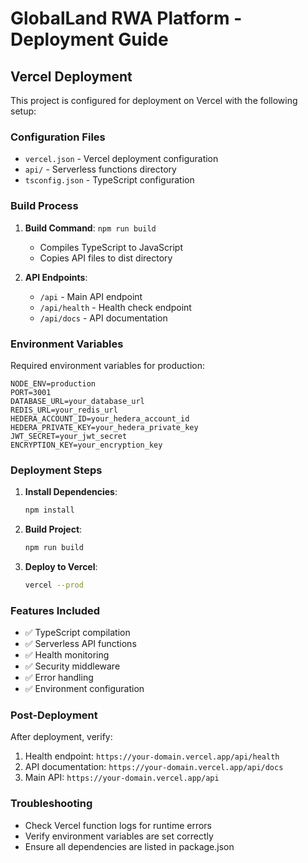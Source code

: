 # GlobalLand RWA Platform - Deployment Guide

## Vercel Deployment

This project is configured for deployment on Vercel with the following setup:

### Configuration Files

- `vercel.json` - Vercel deployment configuration
- `api/` - Serverless functions directory
- `tsconfig.json` - TypeScript configuration

### Build Process

1. **Build Command**: `npm run build`
   - Compiles TypeScript to JavaScript
   - Copies API files to dist directory

2. **API Endpoints**:
   - `/api` - Main API endpoint
   - `/api/health` - Health check endpoint
   - `/api/docs` - API documentation

### Environment Variables

Required environment variables for production:

```
NODE_ENV=production
PORT=3001
DATABASE_URL=your_database_url
REDIS_URL=your_redis_url
HEDERA_ACCOUNT_ID=your_hedera_account_id
HEDERA_PRIVATE_KEY=your_hedera_private_key
JWT_SECRET=your_jwt_secret
ENCRYPTION_KEY=your_encryption_key
```

### Deployment Steps

1. **Install Dependencies**:
   ```bash
   npm install
   ```

2. **Build Project**:
   ```bash
   npm run build
   ```

3. **Deploy to Vercel**:
   ```bash
   vercel --prod
   ```

### Features Included

- ✅ TypeScript compilation
- ✅ Serverless API functions
- ✅ Health monitoring
- ✅ Security middleware
- ✅ Error handling
- ✅ Environment configuration

### Post-Deployment

After deployment, verify:

1. Health endpoint: `https://your-domain.vercel.app/api/health`
2. API documentation: `https://your-domain.vercel.app/api/docs`
3. Main API: `https://your-domain.vercel.app/api`

### Troubleshooting

- Check Vercel function logs for runtime errors
- Verify environment variables are set correctly
- Ensure all dependencies are listed in package.json
